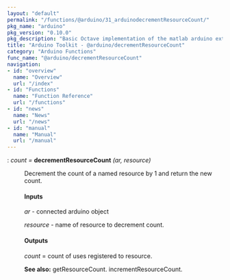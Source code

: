 ```yaml
---
layout: "default"
permalink: "/functions/@arduino/31_arduinodecrementResourceCount/"
pkg_name: "arduino"
pkg_version: "0.10.0"
pkg_description: "Basic Octave implementation of the matlab arduino extension,  allowing communication to a programmed arduino board to control its  hardware."
title: "Arduino Toolkit - @arduino/decrementResourceCount"
category: "Arduino Functions"
func_name: "@arduino/decrementResourceCount"
navigation:
- id: "overview"
  name: "Overview"
  url: "/index"
- id: "Functions"
  name: "Function Reference"
  url: "/functions"
- id: "news"
  name: "News"
  url: "/news"
- id: "manual"
  name: "Manual"
  url: "/manual"
---
```

<dl class="def">
<dt id="index-decrementResourceCount"><span class="category">: </span><span><em><var>count</var> =</em> <strong>decrementResourceCount</strong> <em>(<var>ar</var>, <var>resource</var>)</em><a href='#index-decrementResourceCount' class='copiable-anchor'></a></span></dt>
<dd><p>Decrement the count of a named resource by 1 and return the
 new count.
</p>
<span id="Inputs"></span><h4 class="subsubheading">Inputs</h4>
<p><var>ar</var> - connected arduino object
</p>
<p><var>resource</var> - name of resource to decrement count.
</p>
<span id="Outputs"></span><h4 class="subsubheading">Outputs</h4>
<p><var>count</var> = count of uses registered to resource.
</p>

<p><strong>See also:</strong> getResourceCount. incrementResourceCount.
 </p></dd></dl>